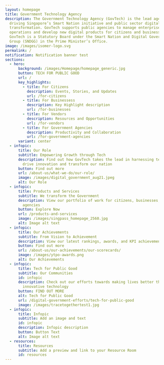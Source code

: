 ```yaml
---
layout: homepage
title: Government Technology Agency
description: The Government Technology Agency (GovTech) is the lead agency
  driving Singapore’s Smart Nation initiative and public sector digital
  transformation. GovTech supports public agencies to manage enterprise IT
  operations and develop new digital products for citizens and businesses.
  GovTech is a Statutory Board under the Smart Nation and Digital Government
  Group (SNDGG) in the Prime Minister’s Office.
image: /images/isomer-logo.svg
permalink: /
notification: Notification banner test
sections:
  - hero:
      background: /images/Homepage/homepage_generic.jpg
      button: TECH FOR PUBLIC GOOD
      url: /
      key_highlights:
        - title: For Citizens
          description: Events, Stories, and Updates
          url: /for-citizens
        - title: For Businessess
          description: Key Highlight description
          url: /for-businesses
        - title: For Vendors
          description: Resources and Opportunities
          url: /for-vendors
        - title: For Government Agencies
          description: Productivity and Collaboration
          url: /for-government-agencies
      variant: center
  - infopic:
      title: Our Role
      subtitle: Empowering Growth through Tech
      description: Find out how GovTech takes the lead in harnessing technology to
        drive innovation and transform our nation
      button: Find out more
      url: /about-us/what-we-do/our-role/
      image: /images/digital_government_aug21.jpeg
      alt: Our Role
  - infopic:
      title: Products and Services
      subtitle: We transform the Government
      description: View our portfolio of work for citizens, businesses, and government
        agencies
      button: Explore Now
      url: /products-and-services
      image: /images/singpass_homepage_2560.jpg
      alt: Image alt text
  - infopic:
      title: Our Achievements
      subtitle: From Vision to Achievement
      description: View our latest rankings, awards, and KPI achievements
      button: Find out more
      url: /about-us/our-achievements/our-scorecards/
      image: /images/ytpo-awards.png
      alt: Our Achievements
  - infopic:
      title: Tech for Public Good
      subtitle: Our Communities
      id: infopic
      description: Check out our efforts towards making lives better through
        innovative technology
      button: FIND OUT MORE
      alt: Tech for Public Good
      url: /digital-government-efforts/tech-for-public-good
      image: /images/tracetogethertest1.jpg
  - infopic:
      title: Infopic
      subtitle: Add an image and text
      id: infopic
      description: Infopic description
      button: Button Text
      alt: Image alt text
  - resources:
      title: Resources
      subtitle: Add a preview and link to your Resource Room
      id: resources
---
```

